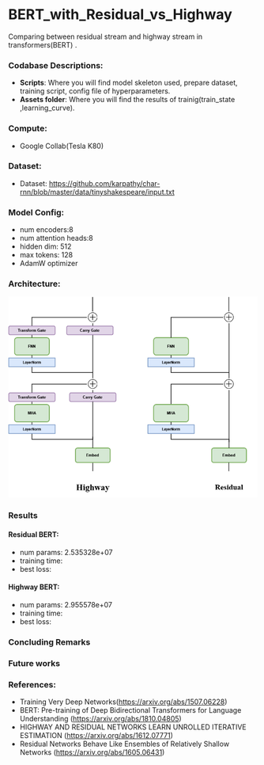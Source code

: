 # BERT_with_Residual_vs_Highway
Comparing between residual stream and highway stream in transformers(BERT) .

### Codabase Descriptions:
* **Scripts**: Where you will find model skeleton used, prepare dataset, training script, config file of hyperparameters.
* **Assets folder**: Where you will find the results of trainig(train_state ,learning_curve).

### Compute:
* Google Collab(Tesla K80)

### Dataset:
* Dataset: https://github.com/karpathy/char-rnn/blob/master/data/tinyshakespeare/input.txt

### Model Config:
* num encoders:8
* num attention heads:8
* hidden dim: 512
* max tokens: 128
* AdamW optimizer


### Architecture:


![alt text](https://github.com/mhmdsabry/BERT_with_Residual_vs_Highway/blob/main/model_architecture/BERT%20Residual_vs_Highway.drawio.png)

### Results
#### Residual BERT:
* num params: 2.535328e+07
* training time:
* best loss:

#### Highway BERT:
* num params: 2.955578e+07
* training time:
* best loss:

### Concluding Remarks

### Future works

### References:
* Training Very Deep Networks(https://arxiv.org/abs/1507.06228)
* BERT: Pre-training of Deep Bidirectional Transformers for Language Understanding (https://arxiv.org/abs/1810.04805)
* HIGHWAY AND RESIDUAL NETWORKS LEARN UNROLLED ITERATIVE ESTIMATION (https://arxiv.org/abs/1612.07771)
* Residual Networks Behave Like Ensembles of Relatively Shallow Networks (https://arxiv.org/abs/1605.06431)
